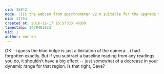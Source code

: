 ```yaml
---
cid: 15842
node: ![Is the webcam from spectrometer v2.0 suitable for the upgrade to 3.0?](../notes/pablo/11-14-2016/is-the-webcam-from-spectrometer-v2-0-suitable-for-the-upgrade-to-3-0)
nid: 13704
created_at: 2016-11-17 16:57:03 +0000
timestamp: 1479401823
uid: 1
author: warren
---
```


OK - i guess the blue bulge is just a limitation of the camera... i had forgotten exactly. But if you subtract a baseline reading from any readings you do, it shouldn't have a big effect -- just somewhat of a decrease in your dynamic range for that region. Is that right, Dave?